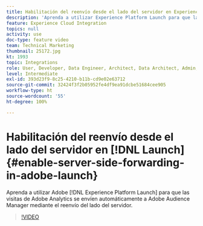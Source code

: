 ```yaml
---
title: Habilitación del reenvío desde el lado del servidor en Experience Platform Launch
description: 'Aprenda a utilizar Experience Platform Launch para que las visitas de Adobe Analytics se envíen automáticamente a Adobe Audience Manager mediante el reenvío del lado del servidor. '
feature: Experience Cloud Integration
topics: null
activity: use
doc-type: feature video
team: Technical Marketing
thumbnail: 25172.jpg
kt: 1993
topic: Integrations
role: User, Developer, Data Engineer, Architect, Data Architect, Admin, Leader
level: Intermediate
exl-id: 393d23f9-8c25-4210-b11b-cd9e02e63712
source-git-commit: 32424f3f2b05952fe4df9ea91dcbe51684cee905
workflow-type: ht
source-wordcount: '55'
ht-degree: 100%

---
```


# Habilitación del reenvío desde el lado del servidor en [!DNL Launch] {#enable-server-side-forwarding-in-adobe-launch}

Aprenda a utilizar Adobe [!DNL Experience Platform Launch] para que las visitas de Adobe Analytics se envíen automáticamente a Adobe Audience Manager mediante el reenvío del lado del servidor.

>[!VIDEO](https://video.tv.adobe.com/v/25172?quality=12)
